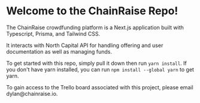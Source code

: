 # Welcome to the ChainRaise Repo!

<p>The ChainRaise crowdfunding platform is a Next.js application built with Typescript, Prisma, and Tailwind CSS.</p>

<p>It interacts with North Capital API for handling offering and user documentation as well as managing funds.</p>

<p>To get started with this repo, simply pull it down then run <code>yarn install</code>. If you don't have yarn installed, you can run <code>npm install --global yarn</code> to get yarn.</p>

<p>To gain access to the Trello board associated with this project, please email dylan@chainraise.io.</p>